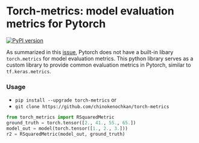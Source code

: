 # Torch-metrics: model evaluation metrics for Pytorch
[![PyPI version](https://badge.fury.io/py/torch-metrics.svg)](https://badge.fury.io/py/torch-metrics)

As summarized in this [issue](https://github.com/pytorch/pytorch/issues/22439), Pytorch does not have a built-in libary `torch.metrics` for model evaluation metrics. This python library serves as a custom library to provide common evaluation metrics in Pytorch, similar to `tf.keras.metrics`. 

### Usage

- `pip install --upgrade torch-metrics` or 
- `git clone https://github.com/chinokenochkan/torch-metrics`

```python
from torch_metrics import RSquaredMetric
ground_truth = torch.tensor([2., 41., 55., 65.])
model_out = model(torch.tensor([1., 2., 3.]))
r2 = RSquaredMetric(model_out, ground_truth)
```



